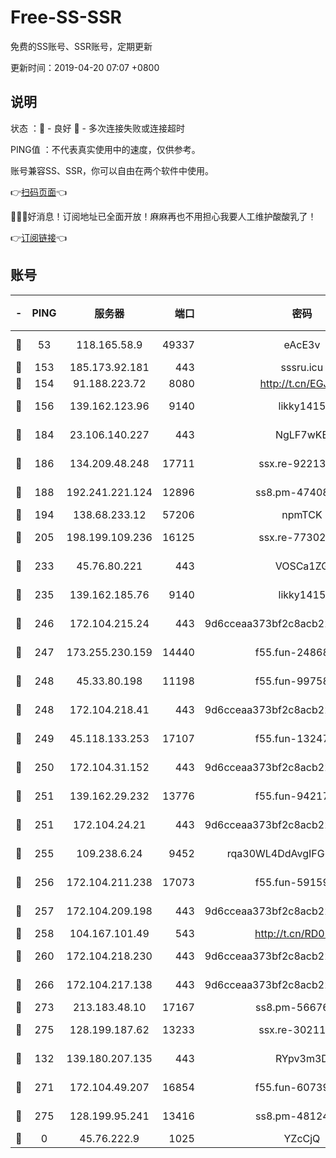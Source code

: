 # Free-SS-SSR

免费的SS账号、SSR账号，定期更新

更新时间：2019-04-20 07:07 +0800

## 说明

状态     ：🙂 - 良好 🙁 - 多次连接失败或连接超时

PING值   ：不代表真实使用中的速度，仅供参考。

账号兼容SS、SSR，你可以自由在两个软件中使用。

👉[扫码页面](https://liesauer.github.io/Free-SS-SSR/)👈

🎉🎉🎉好消息！订阅地址已全面开放！麻麻再也不用担心我要人工维护酸酸乳了！

👉[订阅链接](https://www.liesauer.net/yogurt/subscribe?ACCESS_TOKEN=DAYxR3mMaZAsaqUb)👈

## 账号

|-|PING|服务器|端口|密码|加密方式|区域|
|:----:|:----:|:-----:|-----:|:----:|:----:|:----:|
|🙂|53|118.165.58.9|49337|eAcE3v|chacha20-ietf|TW|
|🙂|153|185.173.92.181|443|sssru.icu|rc4-md5|RU|
|🙂|154|91.188.223.72|8080|http://t.cn/EGJIyrl|rc4-md5|RU|
|🙂|156|139.162.123.96|9140|likky1415|aes-256-cfb|JP|
|🙂|184|23.106.140.227|443|NgLF7wKB|aes-256-cfb|US|
|🙂|186|134.209.48.248|17711|ssx.re-92213329|aes-256-cfb|US|
|🙂|188|192.241.221.124|12896|ss8.pm-47408858|aes-256-cfb|US|
|🙂|194|138.68.233.12|57206|npmTCK|rc4-md5|US|
|🙂|205|198.199.109.236|16125|ssx.re-77302888|aes-256-cfb|US|
|🙂|233|45.76.80.221|443|VOSCa1ZG|aes-256-cfb|DE|
|🙂|235|139.162.185.76|9140|likky1415|aes-256-cfb|DE|
|🙂|246|172.104.215.24|443|9d6cceaa373bf2c8acb22e60b6a58be6|aes-256-cfb|US|
|🙂|247|173.255.230.159|14440|f55.fun-24868708|aes-256-cfb|US|
|🙂|248|45.33.80.198|11198|f55.fun-99758041|aes-256-cfb|US|
|🙂|248|172.104.218.41|443|9d6cceaa373bf2c8acb22e60b6a58be6|aes-256-cfb|US|
|🙂|249|45.118.133.253|17107|f55.fun-13247213|aes-256-cfb|SG|
|🙂|250|172.104.31.152|443|9d6cceaa373bf2c8acb22e60b6a58be6|aes-256-cfb|US|
|🙂|251|139.162.29.232|13776|f55.fun-94217781|aes-256-cfb|SG|
|🙂|251|172.104.24.21|443|9d6cceaa373bf2c8acb22e60b6a58be6|aes-256-cfb|US|
|🙂|255|109.238.6.24|9452|rqa30WL4DdAvgIFG6Fs3znzTa|aes-256-cfb|FR|
|🙂|256|172.104.211.238|17073|f55.fun-59159487|aes-256-cfb|US|
|🙂|257|172.104.209.198|443|9d6cceaa373bf2c8acb22e60b6a58be6|aes-256-cfb|US|
|🙂|258|104.167.101.49|543|http://t.cn/RD0D7sx|rc4-md5|CA|
|🙂|260|172.104.218.230|443|9d6cceaa373bf2c8acb22e60b6a58be6|aes-256-cfb|US|
|🙂|266|172.104.217.138|443|9d6cceaa373bf2c8acb22e60b6a58be6|aes-256-cfb|US|
|🙂|273|213.183.48.10|17167|ss8.pm-56676515|rc4-md5|RU|
|🙂|275|128.199.187.62|13233|ssx.re-30211440|aes-256-cfb|SG|
|🙂|132|139.180.207.135|443|RYpv3m3D|aes-256-cfb|JP|
|🙂|271|172.104.49.207|16854|f55.fun-60739916|aes-256-cfb|SG|
|🙂|275|128.199.95.241|13416|ss8.pm-48124298|aes-256-cfb|SG|
|🙁|0|45.76.222.9|1025|YZcCjQ|rc4-md5|JP|
